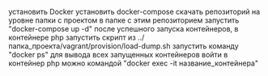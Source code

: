 установить Docker
установить docker-compose
скачать репозиторий на уровне папки с проектом
в папке с этим репозиторием запустить "docker-compose up -d"
после успешного запуска контейнеров, в контейнере php запустить скрипт из ../папка_проекта/vagrant/provision/load-dump.sh
запустить команду "docker ps" для вывода всех запущенных контейнеров
войти в контейнер php можно командой "docker exec -it название_контейнера"
